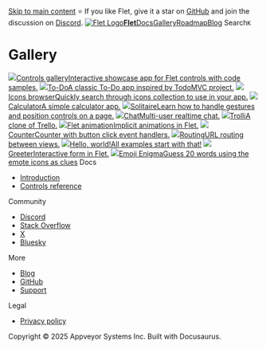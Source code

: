 [Skip to main content](https://flet.dev/gallery/#__docusaurus_skipToContent_fallback)
⭐️ If you like Flet, give it a star on [GitHub](https://github.com/flet-dev/flet) and join the discussion on [Discord](https://discord.gg/dzWXP8SHG8).
[![Flet Logo](https://flet.dev/img/logo.svg)**Flet**](https://flet.dev/)[Docs](https://flet.dev/docs/)[Gallery](https://flet.dev/gallery)[Roadmap](https://flet.dev/roadmap)[Blog](https://flet.dev/blog)
[](https://github.com/flet-dev/flet)
Search`K`
# Gallery
[![](https://flet.dev/img/gallery/controls-gallery.png)Controls galleryInteractive showcase app for Flet controls with code samples.](https://flet-controls-gallery.fly.dev/)
[](https://github.com/flet-dev/examples/tree/main/python/apps/controls-gallery "View source code")
[![](https://flet.dev/img/gallery/todo.png)To-DoA classic To-Do app inspired by TodoMVC project.](https://gallery.flet.dev/todo/)
[](https://github.com/flet-dev/examples/blob/main/python/apps/todo/todo.py "View source code")
[![](https://flet.dev/img/gallery/icons-browser.png)Icons browserQuickly search through icons collection to use in your app.](https://gallery.flet.dev/icons-browser/)
[](https://github.com/flet-dev/examples/blob/main/python/apps/icons-browser/main.py "View source code")
[![](https://flet.dev/img/gallery/calc.png)CalculatorA simple calculator app.](https://gallery.flet.dev/calculator/)
[](https://github.com/flet-dev/examples/blob/main/python/tutorials/calc/calc.py "View source code")
[![](https://flet.dev/img/gallery/solitaire.png)SolitaireLearn how to handle gestures and position controls on a page.](https://gallery.flet.dev/solitaire/)
[](https://github.com/flet-dev/examples/tree/main/python/tutorials/solitaire/solitaire-final-part1 "View source code")
[![](https://flet.dev/img/gallery/chat.gif)ChatMulti-user realtime chat.](https://flet-chat.fly.dev)
[](https://github.com/flet-dev/examples/blob/main/python/tutorials/chat/chat.py "View source code")
[![](https://flet.dev/img/gallery/trolli.png)TrolliA clone of Trello.](https://gallery.flet.dev/trolli/)
[](https://github.com/flet-dev/examples/tree/main/python/apps/trolli "View source code")
[![](https://flet.dev/img/gallery/flet-animation.png)Flet animationImplicit animations in Flet.](https://gallery.flet.dev/flet-animation/)
[](https://github.com/flet-dev/examples/blob/main/python/apps/flet-animation/main.py "View source code")
[![](https://flet.dev/img/gallery/counter.png)CounterCounter with button click event handlers.](https://gallery.flet.dev/counter/)
[](https://github.com/flet-dev/examples/blob/main/python/apps/counter/counter.py "View source code")
[![](https://flet.dev/img/gallery/routing.gif)RoutingURL routing between views.](https://gallery.flet.dev/simple-routing/)
[](https://github.com/flet-dev/examples/blob/main/python/apps/routing-navigation/home-store.py "View source code")
[![](https://flet.dev/img/gallery/hello-world.png)Hello, world!All examples start with that!](https://gallery.flet.dev/hello-world/)
[](https://github.com/flet-dev/examples/blob/main/python/apps/hello-world/hello.py "View source code")
[![](https://flet.dev/img/gallery/greeter.png)GreeterInteractive form in Flet.](https://gallery.flet.dev/greeter/)
[](https://github.com/flet-dev/examples/blob/main/python/apps/greeter/greeter.py "View source code")
[![](https://flet.dev/img/gallery/emoji-enigma.png)Emoji EnigmaGuess 20 words using the emote icons as clues](https://ee.lshss.app/)
[](https://github.com/vihutuo/emoji_riddles "View source code")
Docs
  * [Introduction](https://flet.dev/docs)
  * [Controls reference](https://flet.dev/docs/controls)


Community
  * [Discord](https://discord.gg/dzWXP8SHG8)
  * [Stack Overflow](https://stackoverflow.com/questions/tagged/flet)
  * [X](https://x.com/fletdev)
  * [Bluesky](https://bsky.app/profile/fletdev.bsky.social)


More
  * [Blog](https://flet.dev/blog)
  * [GitHub](https://github.com/flet-dev/flet)
  * [Support](https://flet.dev/support)


Legal
  * [Privacy policy](https://flet.dev/privacy-policy)


Copyright © 2025 Appveyor Systems Inc. Built with Docusaurus.
